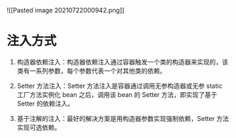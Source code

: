 ![[Pasted image 20210722000942.png]]

# 注入方式

1.  构造器依赖注入：构造器依赖注入通过容器触发一个类的构造器来实现的，该类有一系列参数，每个参数代表一个对其他类的依赖。
    
2.  Setter 方法注入：Setter 方法注入是容器通过调用无参构造器或无参 static 工厂方法实例化 bean 之后，调用该 bean 的 Setter 方法，即实现了基于 Setter 的依赖注入。
    
3.  基于注解的注入：最好的解决方案是用构造器参数实现强制依赖，Setter 方法实现可选依赖。